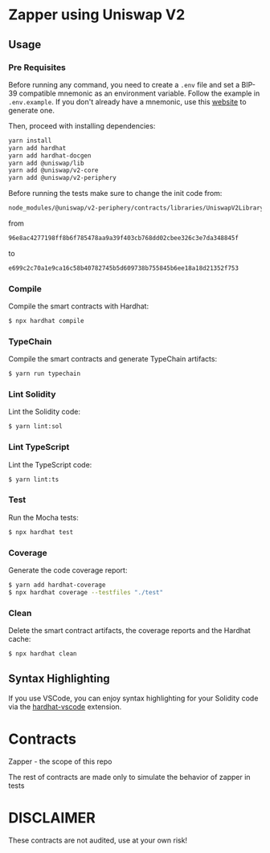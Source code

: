# Zapper using Uniswap V2

## Usage

### Pre Requisites

Before running any command, you need to create a `.env` file and set a BIP-39 compatible mnemonic as an environment
variable. Follow the example in `.env.example`. If you don't already have a mnemonic, use this [website](https://iancoleman.io/bip39/) to generate one.

Then, proceed with installing dependencies:

```sh
yarn install
yarn add hardhat
yarn add hardhat-docgen
yarn add @uniswap/lib
yarn add @uniswap/v2-core
yarn add @uniswap/v2-periphery
```

Before running the tests make sure to change the init code from:

```sh
node_modules/@uniswap/v2-periphery/contracts/libraries/UniswapV2Library.sol at line 24
```

from

```sh
96e8ac4277198ff8b6f785478aa9a39f403cb768dd02cbee326c3e7da348845f
```

to

```sh
e699c2c70a1e9ca16c58b40782745b5d609738b755845b6ee18a18d21352f753
```

### Compile

Compile the smart contracts with Hardhat:

```sh
$ npx hardhat compile
```

### TypeChain

Compile the smart contracts and generate TypeChain artifacts:

```sh
$ yarn run typechain
```

### Lint Solidity

Lint the Solidity code:

```sh
$ yarn lint:sol
```

### Lint TypeScript

Lint the TypeScript code:

```sh
$ yarn lint:ts
```

### Test

Run the Mocha tests:

```sh
$ npx hardhat test
```

### Coverage

Generate the code coverage report:

```sh
$ yarn add hardhat-coverage
$ npx hardhat coverage --testfiles "./test"
```

### Clean

Delete the smart contract artifacts, the coverage reports and the Hardhat cache:

```sh
$ npx hardhat clean
```

## Syntax Highlighting

If you use VSCode, you can enjoy syntax highlighting for your Solidity code via the [hardhat-vscode](https://github.com/NomicFoundation/hardhat-vscode) extension.

# Contracts

Zapper - the scope of this repo

The rest of contracts are made only to simulate the behavior of zapper in tests

# DISCLAIMER

These contracts are not audited, use at your own risk!
